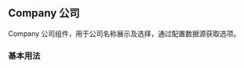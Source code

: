 <div class="demo-header">
<p class="overviewicon">
  <span class="wapi-business-company"/>
</p>

## Company 公司

<nova-uxlink widget-name="Company"></nova-uxlink>

Company 公司组件，用于公司名称展示及选择，通过配置数据源获取选项。
</div>

### 基本用法

<nova-demo-view link="company/basic-usage"></nova-demo-view>

<br>

<nova-attributes link="company"></nova-attributes>
